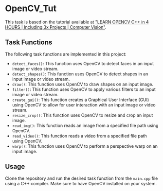 # OpenCV_Tut

This task is based on the tutorial available at ["LEARN OPENCV C++ in 4 HOURS | Including 3x Projects | Computer Vision"](https://www.youtube.com/watch?v=2FYm3GOonhk).

## Task Functions

The following task functions are implemented in this project:

- `detect_faces()`: This function uses OpenCV to detect faces in an input image or video stream.
- `detect_shapes()`: This function uses OpenCV to detect shapes in an input image or video stream.
- `draw()`: This function uses OpenCV to draw shapes on an input image.
- `filter()`: This function uses OpenCV to apply various filters to an input image or video stream.
- `create_gui()`: This function creates a Graphical User Interface (GUI) using OpenCV to allow for user interaction with an input image or video stream.
- `resize_crop()`: This function uses OpenCV to resize and crop an input image.
- `read_img()`: This function reads an image from a specified file path using OpenCV.
- `read_video()`: This function reads a video from a specified file path using OpenCV.
- `warp()`: This function uses OpenCV to perform a perspective warp on an input image.

## Usage

Clone the repository and run the desired task function from the `main.cpp` file using a C++ compiler. Make sure to have OpenCV installed on your system.
